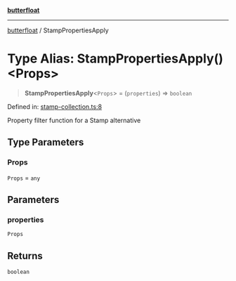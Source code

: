 [**butterfloat**](../index.md)

***

[butterfloat](../index.md) / StampPropertiesApply

# Type Alias: StampPropertiesApply()\<Props\>

> **StampPropertiesApply**\<`Props`\> = (`properties`) => `boolean`

Defined in: [stamp-collection.ts:8](https://github.com/WorldMaker/butterfloat/blob/df545ef96728808e6ed86d129bea41fdc458751b/stamp-collection.ts#L8)

Property filter function for a Stamp alternative

## Type Parameters

### Props

`Props` = `any`

## Parameters

### properties

`Props`

## Returns

`boolean`
